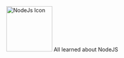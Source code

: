 <img src="https://upload.wikimedia.org/wikipedia/commons/d/d9/Node.js_logo.svg" width=120 alt="NodeJs Icon">
All learned about NodeJS
